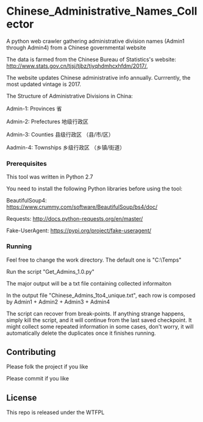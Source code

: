 # Chinese_Administrative_Names_Collector
A python web crawler gathering administrative division names (Admin1 through Admin4) from a Chinese governmental website

The data is farmed from the Chinese Bureau of Statistics's website: http://www.stats.gov.cn/tjsj/tjbz/tjyqhdmhcxhfdm/2017/, 

The website updates Chinese administrative info annually. Currrently, the most updated vintage is 2017.

The Structure of Administrative Divisions in China:

Admin-1:  Provinces  省

Admin-2:  Prefectures 地级行政区

Admin-3:  Counties 县级行政区 （县/市/区）

Aadmin-4: Townships 乡级行政区 （乡镇/街道）

### Prerequisites

This tool was written in Python 2.7 

You need to install the following Python libraries before using the tool:

BeautifulSoup4: https://www.crummy.com/software/BeautifulSoup/bs4/doc/

Requests: http://docs.python-requests.org/en/master/

Fake-UserAgent: https://pypi.org/project/fake-useragent/

### Running

Feel free to change the work directory. The default one is "C:\Temps"

Run the script "Get_Admins_1.0.py"

The major output will be a txt file containing collected informaiton

In the output file "Chinese_Admins_1to4_unique.txt", each row is composed by Admin1 + Admin2 + Admin3 + Admin4

The script can recover from break-points. If anything strange happens, simply kill the script, and it will continue from the last saved checkpoint. It might collect some repeated information in some cases, don't worry, it will automatically delete the duplicates once it finishes running.

## Contributing

Please folk the project if you like

Please commit if you like


## License

This repo is released under the WTFPL 
